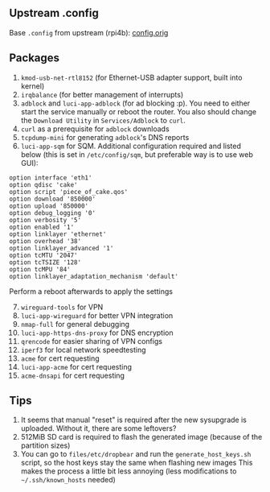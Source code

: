 ## Upstream .config

Base `.config` from upstream (rpi4b): [config.orig](https://downloads.openwrt.org/releases/${OPENWRT_VERSION}/targets/bcm27xx/bcm2711/config.buildinfo)

## Packages

1. `kmod-usb-net-rtl8152` (for Ethernet-USB adapter support, built into kernel)
2. `irqbalance` (for better management of interrupts)
3. `adblock` and `luci-app-adblock` (for ad blocking :p). You need to either start the service manually or reboot the router. You also should change the `Download Utility` in `Services/Adblock` to `curl`.
4. `curl` as a prerequisite for `adblock` downloads
5. `tcpdump-mini` for generating `adblock`'s DNS reports
6. `luci-app-sqm` for SQM. Additional configuration required and listed below (this is set in `/etc/config/sqm`, but preferable way is to use web GUI):

```
option interface 'eth1'
option qdisc 'cake'
option script 'piece_of_cake.qos'
option download '850000'
option upload '850000'
option debug_logging '0'
option verbosity '5'
option enabled '1'
option linklayer 'ethernet'
option overhead '38'
option linklayer_advanced '1'
option tcMTU '2047'
option tcTSIZE '128'
option tcMPU '84'
option linklayer_adaptation_mechanism 'default'
```

Perform a reboot afterwards to apply the settings

7. `wireguard-tools` for VPN
8. `luci-app-wireguard` for better VPN integration
9. `nmap-full` for general debugging
10. `luci-app-https-dns-proxy` for DNS encryption
11. `qrencode` for easier sharing of VPN configs
12. `iperf3` for local network speedtesting
13. `acme` for cert requesting
14. `luci-app-acme` for cert requesting
15. `acme-dnsapi` for cert requesting

## Tips

1. It seems that manual "reset" is required after the new sysupgrade is uploaded.
   Without it, there are some leftovers?
2. 512MiB SD card is required to flash the generated image (because of the partition sizes)
3. You can go to `files/etc/dropbear` and run the `generate_host_keys.sh` script, so the host keys stay the same when flashing new images
   This makes the process a little bit less annoying (less modifications to `~/.ssh/known_hosts` needed)
